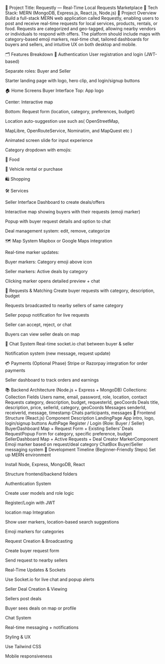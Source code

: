 🧠 Project Title: Requestly — Real-Time Local Requests Marketplace
🔧 Tech Stack: MERN (MongoDB, Express.js, React.js, Node.js)
🎯 Project Overview
Build a full-stack MERN web application called Requestly, enabling users to post and receive real-time requests for local services, products, rentals, or food. Requests are categorized and geo-tagged, allowing nearby vendors or individuals to respond with offers. The platform should include maps with category-based emoji markers, real-time chat, tailored dashboards for buyers and sellers, and intuitive UX on both desktop and mobile.

🗂️ Features Breakdown
🔐 Authentication
User registration and login (JWT-based)

Separate roles: Buyer and Seller

Starter landing page with logo, hero clip, and login/signup buttons

🏠 Home Screens
Buyer Interface
Top: App logo

Center: Interactive map

Bottom: Request form (location, category, preferences, budget)

Location auto-suggestion use such as( OpenStreetMap,

MapLibre, OpenRouteService, Nominatim, and MapQuest etc )


Animated screen slide for input experience

Category dropdown with emojis:

🍔 Food

🚗 Vehicle rental or purchase

🛍️ Shopping

🛠️ Services

Seller Interface
Dashboard to create deals/offers

Interactive map showing buyers with their requests (emoji marker)

Popup with buyer request details and option to chat

Deal management system: edit, remove, categorize

🗺️ Map System
Mapbox or Google Maps integration

Real-time marker updates:

Buyer markers: Category emoji above icon

Seller markers: Active deals by category

Clicking marker opens detailed preview + chat

📨 Requests & Matching
Create buyer requests with category, description, budget

Requests broadcasted to nearby sellers of same category

Seller popup notification for live requests

Seller can accept, reject, or chat

Buyers can view seller deals on map

💬 Chat System
Real-time socket.io chat between buyer & seller

Notification system (new message, request update)

💳 Payments (Optional Phase)
Stripe or Razorpay integration for order payments

Seller dashboard to track orders and earnings

📚 Backend Architecture (Node.js + Express + MongoDB)
Collections:
Collection	Fields
Users	name, email, password, role, location, contact
Requests	category, description, budget, requesterId, geoCoords
Deals	title, description, price, sellerId, category, geoCoords
Messages	senderId, receiverId, message, timestamp
Chats	participants, messages
🎨 Frontend Structure (React.js)
Component	Description
LandingPage	App intro, logo, login/signup buttons
AuthPage	Register / Login (Role: Buyer / Seller)
BuyerDashboard	Map + Request Form + Existing Sellers’ Deals
RequestPopup	Form for category, specific preference, budget
SellerDashboard	Map + Active Requests + Deal Creator
MarkerComponent	Emoji marker based on request/deal category
ChatBox	Buyer/Seller messaging system
🧭 Development Timeline (Beginner-Friendly Steps)
Set up MERN environment

Install Node, Express, MongoDB, React

Structure frontend/backend folders

Authentication System

Create user models and role logic

Register/Login with JWT

location map Integration

Show user markers, location-based search suggestions

Emoji markers for categories

Request Creation & Broadcasting

Create buyer request form

Send request to nearby sellers

Real-Time Updates & Sockets

Use Socket.io for live chat and popup alerts

Seller Deal Creation & Viewing

Sellers post deals

Buyer sees deals on map or profile

Chat System

Real-time messaging + notifications

Styling & UX

Use Tailwind CSS 

Mobile responsiveness


